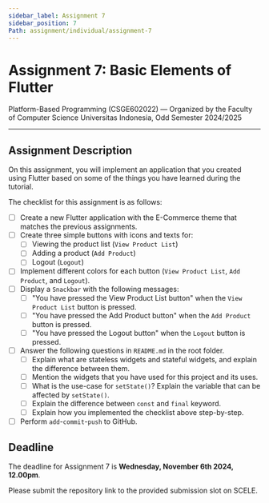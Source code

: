 ```yaml
---
sidebar_label: Assignment 7
sidebar_position: 7
Path: assignment/individual/assignment-7
---
```


# Assignment 7: Basic Elements of Flutter


Platform-Based Programming (CSGE602022) — Organized by the Faculty of Computer Science Universitas Indonesia, Odd Semester 2024/2025

___

## Assignment Description

On this assignment, you will implement an application that you created using Flutter based on some of the things you have learned during the tutorial.

The checklist for this assignment is as follows:

- [ ] Create a new Flutter application with the E-Commerce theme that matches the previous assignments.
- [ ] Create three simple buttons with icons and texts for:
    - [ ] Viewing the product list (`View Product List`)
    - [ ] Adding a product (`Add Product`)
    - [ ] Logout (`Logout`)
- [ ] Implement different colors for each button (`View Product List`, `Add Product`, and `Logout`).
- [ ] Display a `Snackbar` with the following messages:
    - [ ] "You have pressed the View Product List button" when the `View Product List` button is pressed.
    - [ ] "You have pressed the Add Product button" when the `Add Product` button is pressed.
    - [ ] "You have pressed the Logout button" when the `Logout` button is pressed.
- [ ] Answer the following questions in `README.md` in the root folder.
    - [ ] Explain what are stateless widgets and stateful widgets, and explain the difference between them.
    - [ ] Mention the widgets that you have used for this project and its uses.
    - [ ] What is the use-case for `setState()`? Explain the variable that can be affected by `setState()`.
    - [ ] Explain the difference between `const` and `final` keyword.
    - [ ] Explain how you implemented the checklist above step-by-step.
- [ ] Perform `add`-`commit`-`push` to GitHub.

## Deadline

The deadline for Assignment 7 is **Wednesday, November 6th 2024, 12.00pm**.

Please submit the repository link to the provided submission slot on SCELE.
